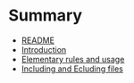 # Summary

* [README](README.md)
* [Introduction](introduction.md)
* [Elementary rules and usage](elementary_rules_and_usage.md)
* [Including and Ecluding files](including_and_excluding_files.md)

